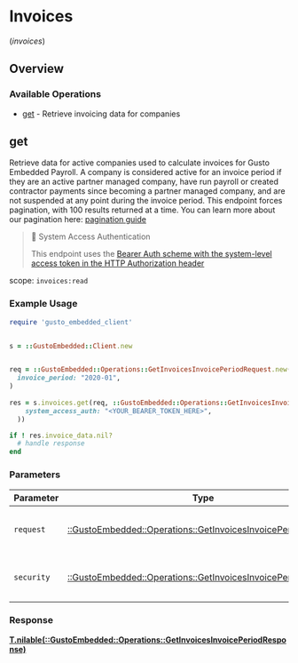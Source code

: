 # Invoices
(*invoices*)

## Overview

### Available Operations

* [get](#get) - Retrieve invoicing data for companies

## get

Retrieve data for active companies used to calculate invoices for Gusto Embedded Payroll. A company is considered active for an invoice period if they are an active partner managed company, have run payroll or created contractor payments since becoming a partner managed company, and are not suspended at any point during the invoice period.  This endpoint forces pagination, with 100 results returned at a time. You can learn more about our pagination here: [pagination guide](https://docs.gusto.com/embedded-payroll/docs/pagination) 

> 📘 System Access Authentication
>
> This endpoint uses the [Bearer Auth scheme with the system-level access token in the HTTP Authorization header](https://docs.gusto.com/embedded-payroll/docs/system-access)

scope: `invoices:read`

### Example Usage

```ruby
require 'gusto_embedded_client'


s = ::GustoEmbedded::Client.new


req = ::GustoEmbedded::Operations::GetInvoicesInvoicePeriodRequest.new(
  invoice_period: "2020-01",
)
    
res = s.invoices.get(req, ::GustoEmbedded::Operations::GetInvoicesInvoicePeriodSecurity.new(
    system_access_auth: "<YOUR_BEARER_TOKEN_HERE>",
  ))

if ! res.invoice_data.nil?
  # handle response
end

```

### Parameters

| Parameter                                                                                                                    | Type                                                                                                                         | Required                                                                                                                     | Description                                                                                                                  |
| ---------------------------------------------------------------------------------------------------------------------------- | ---------------------------------------------------------------------------------------------------------------------------- | ---------------------------------------------------------------------------------------------------------------------------- | ---------------------------------------------------------------------------------------------------------------------------- |
| `request`                                                                                                                    | [::GustoEmbedded::Operations::GetInvoicesInvoicePeriodRequest](../../models/operations/getinvoicesinvoiceperiodrequest.md)   | :heavy_check_mark:                                                                                                           | The request object to use for the request.                                                                                   |
| `security`                                                                                                                   | [::GustoEmbedded::Operations::GetInvoicesInvoicePeriodSecurity](../../models/operations/getinvoicesinvoiceperiodsecurity.md) | :heavy_check_mark:                                                                                                           | The security requirements to use for the request.                                                                            |

### Response

**[T.nilable(::GustoEmbedded::Operations::GetInvoicesInvoicePeriodResponse)](../../models/operations/getinvoicesinvoiceperiodresponse.md)**

